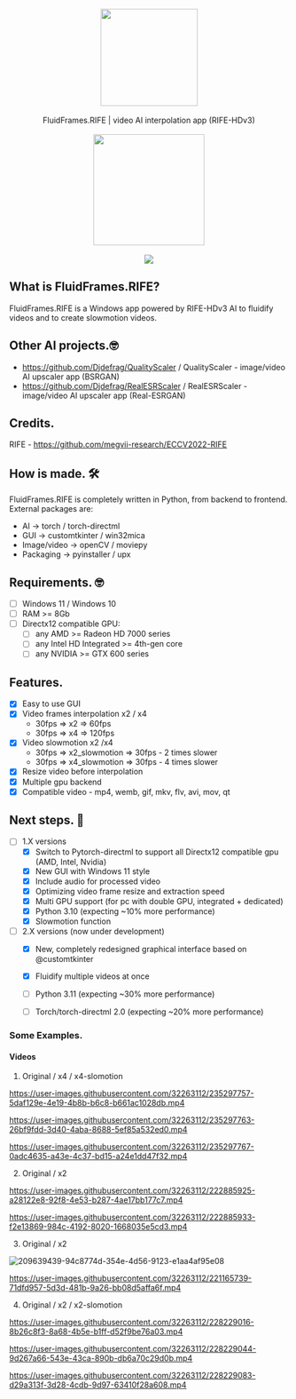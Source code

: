 <div align="center">
    <br>
    <img src="https://user-images.githubusercontent.com/32263112/216588514-0ad68175-c65e-47ee-9ca8-d163572d9be9.png" width="175"> </a> 
    <br><br>FluidFrames.RIFE | video AI interpolation app (RIFE-HDv3) <br><br>
    <a href="https://jangystudio.itch.io/fluidframesrife">
         <img src="https://user-images.githubusercontent.com/86362423/162710522-c40c4f39-a6b9-48bc-84bc-1c6b78319f01.png" width="200">
    </a>
</div>
<br>
<div align="center">
    <img src="https://user-images.githubusercontent.com/32263112/235297690-c06fe550-e039-4802-a350-ff5f2f126558.PNG"> </a> 
</div>


## What is FluidFrames.RIFE?
FluidFrames.RIFE is a Windows app powered by RIFE-HDv3 AI to fluidify videos and to create slowmotion videos.

## Other AI projects.🤓

- https://github.com/Djdefrag/QualityScaler / QualityScaler - image/video AI upscaler app (BSRGAN)
- https://github.com/Djdefrag/RealESRScaler / RealESRScaler - image/video AI upscaler app (Real-ESRGAN)

## Credits.

RIFE - https://github.com/megvii-research/ECCV2022-RIFE

## How is made. 🛠

FluidFrames.RIFE is completely written in Python, from backend to frontend. 
External packages are:
- AI  -> torch / torch-directml
- GUI -> customtkinter / win32mica
- Image/video -> openCV / moviepy
- Packaging   -> pyinstaller / upx

## Requirements. 🤓
- [ ] Windows 11 / Windows 10
- [ ] RAM >= 8Gb
- [ ] Directx12 compatible GPU:
    - [ ] any AMD >= Radeon HD 7000 series
    - [ ] any Intel HD Integrated >= 4th-gen core
    - [ ] any NVIDIA >=  GTX 600 series

## Features.

- [x] Easy to use GUI
- [x] Video frames interpolation x2 / x4
   - 30fps => x2 => 60fps
   - 30fps => x4 => 120fps
 - [x] Video slowmotion x2 /x4
   - 30fps => x2_slowmotion => 30fps - 2 times slower
   - 30fps => x4_slowmotion => 30fps - 4 times slower
- [x] Resize video before interpolation
- [x] Multiple gpu backend
- [x] Compatible video  - mp4, wemb, gif, mkv, flv, avi, mov, qt 

## Next steps. 🤫
- [ ] 1.X versions
    - [x] Switch to Pytorch-directml to support all Directx12 compatible gpu (AMD, Intel, Nvidia)
    - [x] New GUI with Windows 11 style
    - [x] Include audio for processed video
    - [x] Optimizing video frame resize and extraction speed
    - [x] Multi GPU support (for pc with double GPU, integrated + dedicated)
    - [x] Python 3.10 (expecting ~10% more performance)
    - [x] Slowmotion function
- [ ] 2.X versions (now under development)
    - [x] New, completely redesigned graphical interface based on @customtkinter
    - [x] Fluidify multiple videos at once
    - [ ] Python 3.11 (expecting ~30% more performance)
    - [ ] Torch/torch-directml 2.0 (expecting ~20% more performance)


### Some Examples.
#### Videos

1. Original / x4 / x4-slomotion

https://user-images.githubusercontent.com/32263112/235297757-5daf129e-4e19-4b8b-b6c8-b661ac1028db.mp4

https://user-images.githubusercontent.com/32263112/235297763-26bf9fdd-3d40-4aba-8688-5ef85a532ed0.mp4

https://user-images.githubusercontent.com/32263112/235297767-0adc4635-a43e-4c37-bd15-a24e1dd47f32.mp4

2. Original / x2

https://user-images.githubusercontent.com/32263112/222885925-a28122e8-92f8-4e53-b287-4ae17bb177c7.mp4

https://user-images.githubusercontent.com/32263112/222885933-f2e13869-984c-4192-8020-1668035e5cd3.mp4

3. Original / x2

![209639439-94c8774d-354e-4d56-9123-e1aa4af95e08](https://user-images.githubusercontent.com/32263112/221165591-3a0fb780-3ba8-4cf5-8405-fc83eb58ee66.gif)

https://user-images.githubusercontent.com/32263112/221165739-71dfd957-5d3d-481b-9a26-bb08d5affa6f.mp4

4. Original / x2 / x2-slomotion

https://user-images.githubusercontent.com/32263112/228229016-8b26c8f3-8a68-4b5e-b1ff-d52f9be76a03.mp4

https://user-images.githubusercontent.com/32263112/228229044-9d267a66-543e-43ca-890b-db6a70c29d0b.mp4

https://user-images.githubusercontent.com/32263112/228229083-d29a313f-3d28-4cdb-9d97-63410f28a608.mp4




